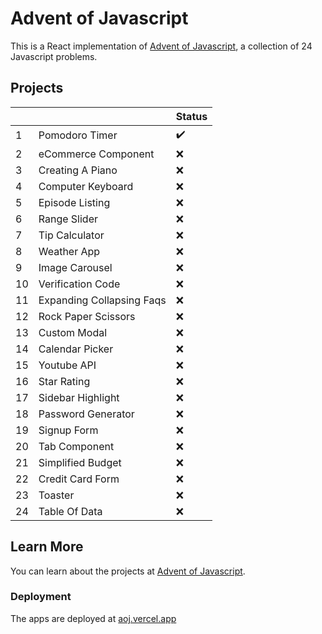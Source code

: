 # Advent of Javascript

This is a React implementation of [Advent of Javascript](https://www.adventofjs.com/), a collection of 24 Javascript problems.

## Projects

|     |                           | Status |
| --- | ------------------------- | ------ |
| 1   | Pomodoro Timer            | ✔️     |
| 2   | eCommerce Component       | ❌     |
| 3   | Creating A Piano          | ❌     |
| 4   | Computer Keyboard         | ❌     |
| 5   | Episode Listing           | ❌     |
| 6   | Range Slider              | ❌     |
| 7   | Tip Calculator            | ❌     |
| 8   | Weather App               | ❌     |
| 9   | Image Carousel            | ❌     |
| 10  | Verification Code         | ❌     |
| 11  | Expanding Collapsing Faqs | ❌     |
| 12  | Rock Paper Scissors       | ❌     |
| 13  | Custom Modal              | ❌     |
| 14  | Calendar Picker           | ❌     |
| 15  | Youtube API               | ❌     |
| 16  | Star Rating               | ❌     |
| 17  | Sidebar Highlight         | ❌     |
| 18  | Password Generator        | ❌     |
| 19  | Signup Form               | ❌     |
| 20  | Tab Component             | ❌     |
| 21  | Simplified Budget         | ❌     |
| 22  | Credit Card Form          | ❌     |
| 23  | Toaster                   | ❌     |
| 24  | Table Of Data             | ❌     |

## Learn More

You can learn about the projects at [Advent of Javascript](https://www.adventofjs.com/).

### Deployment

The apps are deployed at [aoj.vercel.app](aoj.vercel.app)

